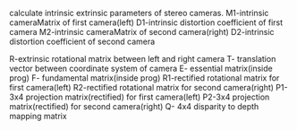calculate intrinsic extrinsic parameters of stereo cameras.
M1-intrinsic cameraMatrix of first camera(left)
D1-intrinsic distortion coefficient of first camera
M2-intrinsic cameraMatrix of second camera(right)
D2-intrinsic distortion coefficient of second camera

R-extrinsic rotational matrix between left and right camera
T- translation vector between coordinate system of camera
E- essential matrix(inside prog)
F- fundamental matrix(inside prog)
R1-rectified rotational matrix for first camera(left)
R2-rectified rotational matrix for second camera(right)
P1-3x4 projection matrix(rectified) for first camera(left)
P2-3x4 projection matrix(rectified) for second camera(right)
Q- 4x4 disparity to depth mapping matrix


